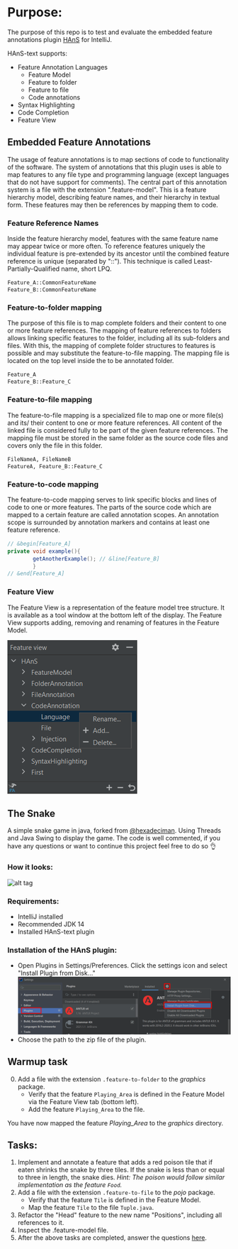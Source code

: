 # Purpose:

The purpose of this repo is to test and evaluate the embedded feature annotations plugin
[HAnS](https://bitbucket.org/easelab/hans-text/src) for IntelliJ. 

HAnS-text supports:
* Feature Annotation Languages
    * Feature Model
    * Feature to folder
    * Feature to file 
    * Code annotations
* Syntax Highlighting
* Code Completion
* Feature View

## Embedded Feature Annotations

The usage of feature annotations is to map sections of code to functionality of the software. The system of annotations
that this plugin uses is able to map features to any file type and programming language (except languages that do not
have support for comments). The central part of this annotation system is a file with the extension ".feature-model".
This is a feature hierarchy model, describing feature names, and their hierarchy in textual form. These features may
then be references by mapping them to code.

### Feature Reference Names

Inside the feature hierarchy model, features with the same feature name may appear twice or more often. To reference
features uniquely the individual feature is pre-extended by its ancestor until the combined feature reference is unique
(separated by "::"). This technique is called Least-Partially-Qualified name, short LPQ.

```folderannotation
Feature_A::CommonFeatureName
Feature_B::CommonFeatureName
```

### Feature-to-folder mapping

The purpose of this file is to map complete folders and their content to one or more feature references. The mapping of
feature references to folders allows linking specific features to the folder, including all its sub-folders and files.
With this, the mapping of complete folder structures to features is possible and may substitute the feature-to-file
mapping. The mapping file is located on the top level inside the to be annotated folder.

```folderannotation
Feature_A
Feature_B::Feature_C
```

### Feature-to-file mapping

The feature-to-file mapping is a specialized file to map one or more file(s) and its/ their content to one or more
feature references. All content of the linked file is considered fully to be part of the given feature references. The
mapping file must be stored in the same folder as the source code files and covers only the file in this folder.

```fileannotation
FileNameA, FileNameB
FeatureA, Feature_B::Feature_C
```

### Feature-to-code mapping

The feature-to-code mapping serves to link specific blocks and lines of code to one or more features. The parts of the
source code which are mapped to a certain feature are called annotation scopes. An annotation scope is surrounded by
annotation markers and contains at least one feature reference. 

```java
// &begin[Feature_A]
private void example(){
        getAnotherExample(); // &line[Feature_B]
        }
// &end[Feature_A]
```

### Feature View

The Feature View is a representation of the feature model tree structure. It is available as a tool window at the
bottom left of the display. The Feature View supports adding, removing and renaming of features in the Feature Model.

![alt tag](./guide/dark_structure.png)

## The Snake

A simple snake game in java, forked from [@hexadeciman](https://github.com/hexadeciman/Snake). Using Threads and Java
Swing to display the game. The code is well commented, if you have any questions or want to continue this project feel
free to do so 👌

### How it looks:

![alt tag](https://i.imgur.com/RVxiGad.png)

### Requirements:

* IntelliJ installed
* Recommended JDK 14
* Installed HAnS-text plugin

### Installation of the HAnS plugin:

* Open Plugins in Settings/Preferences. Click the settings icon and select "Install Plugin from Disk..."
  ![alt tag](./guide/guide.png)
* Choose the path to the zip file of the plugin.

## Warmup task

0. Add a file with the extension `.feature-to-folder` to the *graphics* package.
    * Verify that the feature `Playing_Area` is defined in the Feature Model via the Feature View tab (bottom left).
    * Add the feature `Playing_Area` to the file.

You have now mapped the feature *Playing_Area* to the *graphics* directory.

## Tasks:

1. Implement and annotate a feature that adds a red poison tile that if eaten shrinks the snake by three tiles. If the
  snake is less than or equal to three in length, the snake dies. *Hint: The poison would follow similar implementation
  as the feature `Food`.*
2. Add a file with the extension `.feature-to-file` to the *pojo* package.
    * Verify that the feature `Tile` is defined in the Feature Model.
    * Map the feature `Tile` to the file `Tuple.java`.
3. Refactor the "Head" feature to the new name "Positions", including all references to it.
4. Inspect the .feature-model file.
5. After the above tasks are completed, answer the questions [here](https://forms.gle/xWZdGAT9wo6xygov7). 
